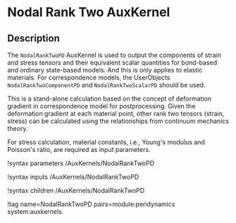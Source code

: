 # Nodal Rank Two AuxKernel

## Description

The `NodalRankTwoPD` AuxKernel is used to output the components of strain and stress tensors and their equivalent scalar quantities for bond-based and ordinary state-based models. And this is only applies to elastic materials. For correspondence models, the UserObjects `NodalRankTwoComponentPD` and `NodalRankTwoScalarPD` should be used.

This is a stand-alone calculation based on the concept of deformation gradient in correspondence model for postprocessing. Given the deformation gradient at each material point, other rank two tensors (strain, stress) can be calculated using the relationships from continuum mechanics theory.

For stress calculation, material constants, i.e., Young's modulus and Poisson's ratio, are required as input parameters.

!syntax parameters /AuxKernels/NodalRankTwoPD

!syntax inputs /AuxKernels/NodalRankTwoPD

!syntax children /AuxKernels/NodalRankTwoPD

!tag name=NodalRankTwoPD pairs=module:peridynamics system:auxkernels
